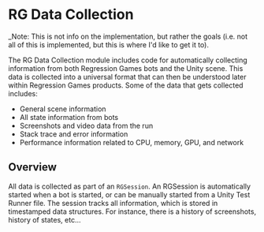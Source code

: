 # RG Data Collection

_Note: This is not info on the implementation, but rather the goals (i.e. not all of this is implemented,
but this is where I'd like to get it to).

The RG Data Collection module includes code for automatically collecting information from both
Regression Games bots and the Unity scene. This data is collected into a universal format that
can then be understood later within Regression Games products. Some of the data that gets collected
includes:

* General scene information
* All state information from bots
* Screenshots and video data from the run
* Stack trace and error information
* Performance information related to CPU, memory, GPU, and network

## Overview

All data is collected as part of an `RGSession`. An RGSession is automatically started when a bot is started,
or can be manually started from a Unity Test Runner file. The session tracks all information, which is stored
in timestamped data structures. For instance, there is a history of screenshots, history of states, etc...